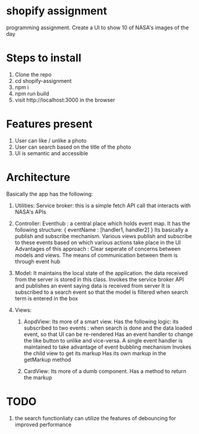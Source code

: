 # shopify assignment

programming assignment. Create a UI to show 10 of NASA's images of the day

# Steps to install

1. Clone the repo
2. cd shopify-assignment
3. npm i
4. npm run build
5. visit http://localhost:3000 in the browser

# Features present

1. User can like / unlike a photo
2. User can search based on the title of the photo
3. UI is semantic and accessible

# Architecture

Basically the app has the following:

1. Utilities:
    Service broker: this is a simple fetch API call that interacts with NASA's APIs
2. Controller:
    Eventhub : a central place which holds event map. It has the following structure:
    {
        eventName : [handler1, handler2]
    }
    Its basically a publish and subscribe mechanism. Various views publish and subscribe to these events based on which various actions take place in the UI
    Advantages of this approach : Clear seperate of concerns between models and views. The means of communication between them is through event hub

3. Model:
    It maintains the local state of the application. the data received from the server is stored in this class.
    Invokes the service broker API and publishes an event saying data is received from server
    It is subscribed to a search event so that the model is filtered when search term is entered in the box

4. Views:
    1. AopdView: Its more of a smart view. Has the following logic:
    its subscribed to two events : when search is done and the data loaded event, so that UI can be re-rendered
    Has an event handler to change the like button to unlike and vice-versa. A single event handler is maintained to take advantage of event bubbling mechanism
    Invokes the child view to get its markup
    Has its own markup in the getMarkup method

    2. CardView: Its more of a dumb component. Has a method to return the markup

# TODO

1. the search functionliaty can utilize the features of debouncing for improved performance

